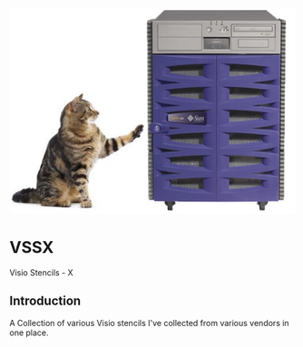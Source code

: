 ![alt tag](https://raw.githubusercontent.com/richardatlateralblast/vssx/master/vss.png)

VSSX
====

Visio Stencils -  X

Introduction
------------

A Collection of various Visio stencils I've collected from various vendors in one place.
